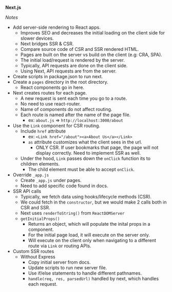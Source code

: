 **Next.js**

_Notes_

- Add server-side rendering to React apps.
  - Improves SEO and decreases the initial loading on the client side for slower devices.
  - Next bridges SSR & CSR.
  - Compare source code of CSR and SSR rendered HTML.
  - Pages are built on the server vs build on the client (e.g: CRA, SPA).
  - The initial load/request is rendered by the server.
  - Typically, API requests are done on the client side.
  - Using Next, API requests are from the server.
- Create scripts in package.json to run next.
- Create a `pages` directory in the root directory.
  - React components go in here.
- Next creates routes for each page.
  - A new request is sent each time you go to a route.
  - No need to use react-router.
  - Name of components do not affect routing.
  - Each route is named after the name of the page file.
    - ex: `about.js` => `http://localhost:3000/about`
- Use the `Link` component for CSR routing.
  - Include `href` attribute
    - ex: `<Link href="/about"><a>About Us</a></Link>`
    - `as` attribute customizes what the client sees in the url.
      - ONLY CSR. If user bookmarks that page, the page will not display correctly. Need to implement SSR as well.
  - Under the hood, `Link` passes down the `onClick` function its to children elements.
    - The child element must be able to accept `onClick`.
- Override `_app.js`
  - Create `_app.js` under pages.
  - Need to add specific code found in docs.
- SSR API calls
  - Typically, we fetch data using hooks/lifecycle methods (CSR).
  - We could fetch in the `constructor`, but we would make 2 calls both in CSR and SSR.
  - Next uses `renderToString()` from `ReactDOMServer`
  - `getInitialProps()`
    - Returns an object, which will populate the inital props in a component.
    - For the initial page load, it will execute on the server only.
    - Will execute on the client only when navigating to a different route via `Link` or routing APIs.
- Custom SSR routes
  - Without Express
    - Copy initial server from docs.
    - Update scripts to run new server file.
    - Use if/else statements to handle different pathnames.
    - `handle(req, res, parsedUrl)` handled by next, which handles each request.
